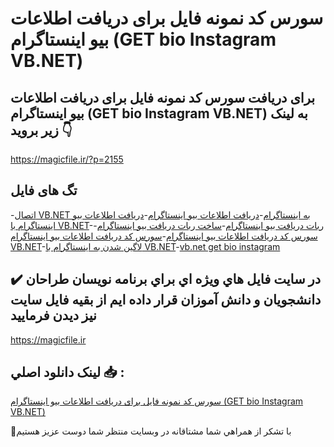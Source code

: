 # سورس کد نمونه فایل برای دریافت اطلاعات بیو اینستاگرام (GET bio Instagram VB.NET)

## برای دریافت سورس کد نمونه فایل برای دریافت اطلاعات بیو اینستاگرام (GET bio Instagram VB.NET) به لینک زیر بروید 👇

https://magicfile.ir/?p=2155

## تگ های فایل

-[اتصال VB.NET به اینستاگرام](https://magicfile.ir/product/%d8%b3%d9%88%d8%b1%d8%b3-%d9%88-%da%a9%d8%af-%d9%86%d9%85%d9%88%d9%86%d9%87-%d9%81%d8%a7%db%8c%d9%84-%d8%a8%d8%b1%d8%a7%db%8c-%d8%af%d8%b1%db%8c%d8%a7%d9%81%d8%aa-%d8%a7%d8%b7%d9%84%d8%a7%d8%b9%d8%a7%d8%aa-%d8%a8%db%8c%d9%88-%d8%a7%db%8c%d9%86%d8%b3%d8%aa%d8%a7%da%af%d8%b1%d8%a7%d9%85/)-[دریافت اطلاعات بیو اینستاگرام](https://magicfile.ir/product/%d8%b3%d9%88%d8%b1%d8%b3-%d9%88-%da%a9%d8%af-%d9%86%d9%85%d9%88%d9%86%d9%87-%d9%81%d8%a7%db%8c%d9%84-%d8%a8%d8%b1%d8%a7%db%8c-%d8%af%d8%b1%db%8c%d8%a7%d9%81%d8%aa-%d8%a7%d8%b7%d9%84%d8%a7%d8%b9%d8%a7%d8%aa-%d8%a8%db%8c%d9%88-%d8%a7%db%8c%d9%86%d8%b3%d8%aa%d8%a7%da%af%d8%b1%d8%a7%d9%85/)-[دریافت اطلاعات بیو اینستاگرام با VB.NET](https://magicfile.ir/product/%d8%b3%d9%88%d8%b1%d8%b3-%d9%88-%da%a9%d8%af-%d9%86%d9%85%d9%88%d9%86%d9%87-%d9%81%d8%a7%db%8c%d9%84-%d8%a8%d8%b1%d8%a7%db%8c-%d8%af%d8%b1%db%8c%d8%a7%d9%81%d8%aa-%d8%a7%d8%b7%d9%84%d8%a7%d8%b9%d8%a7%d8%aa-%d8%a8%db%8c%d9%88-%d8%a7%db%8c%d9%86%d8%b3%d8%aa%d8%a7%da%af%d8%b1%d8%a7%d9%85/)-[ربات دریافت بیو اینستاگرام](https://magicfile.ir/product/%d8%b3%d9%88%d8%b1%d8%b3-%d9%88-%da%a9%d8%af-%d9%86%d9%85%d9%88%d9%86%d9%87-%d9%81%d8%a7%db%8c%d9%84-%d8%a8%d8%b1%d8%a7%db%8c-%d8%af%d8%b1%db%8c%d8%a7%d9%81%d8%aa-%d8%a7%d8%b7%d9%84%d8%a7%d8%b9%d8%a7%d8%aa-%d8%a8%db%8c%d9%88-%d8%a7%db%8c%d9%86%d8%b3%d8%aa%d8%a7%da%af%d8%b1%d8%a7%d9%85/)-[ساخت ربات دریافت بیو اینستاگرام](https://magicfile.ir/product/%d8%b3%d9%88%d8%b1%d8%b3-%d9%88-%da%a9%d8%af-%d9%86%d9%85%d9%88%d9%86%d9%87-%d9%81%d8%a7%db%8c%d9%84-%d8%a8%d8%b1%d8%a7%db%8c-%d8%af%d8%b1%db%8c%d8%a7%d9%81%d8%aa-%d8%a7%d8%b7%d9%84%d8%a7%d8%b9%d8%a7%d8%aa-%d8%a8%db%8c%d9%88-%d8%a7%db%8c%d9%86%d8%b3%d8%aa%d8%a7%da%af%d8%b1%d8%a7%d9%85/)-[سورس کد دریافت اطلاعات بیو اینستاگرام](https://magicfile.ir/product/%d8%b3%d9%88%d8%b1%d8%b3-%d9%88-%da%a9%d8%af-%d9%86%d9%85%d9%88%d9%86%d9%87-%d9%81%d8%a7%db%8c%d9%84-%d8%a8%d8%b1%d8%a7%db%8c-%d8%af%d8%b1%db%8c%d8%a7%d9%81%d8%aa-%d8%a7%d8%b7%d9%84%d8%a7%d8%b9%d8%a7%d8%aa-%d8%a8%db%8c%d9%88-%d8%a7%db%8c%d9%86%d8%b3%d8%aa%d8%a7%da%af%d8%b1%d8%a7%d9%85/)-[سورس کد دریافت اطلاعات بیو اینستاگرام VB.NET](https://magicfile.ir/product/%d8%b3%d9%88%d8%b1%d8%b3-%d9%88-%da%a9%d8%af-%d9%86%d9%85%d9%88%d9%86%d9%87-%d9%81%d8%a7%db%8c%d9%84-%d8%a8%d8%b1%d8%a7%db%8c-%d8%af%d8%b1%db%8c%d8%a7%d9%81%d8%aa-%d8%a7%d8%b7%d9%84%d8%a7%d8%b9%d8%a7%d8%aa-%d8%a8%db%8c%d9%88-%d8%a7%db%8c%d9%86%d8%b3%d8%aa%d8%a7%da%af%d8%b1%d8%a7%d9%85/)-[لاگین شدن به اینستاگرام با VB.NET](https://magicfile.ir/product/%d8%b3%d9%88%d8%b1%d8%b3-%d9%88-%da%a9%d8%af-%d9%86%d9%85%d9%88%d9%86%d9%87-%d9%81%d8%a7%db%8c%d9%84-%d8%a8%d8%b1%d8%a7%db%8c-%d8%af%d8%b1%db%8c%d8%a7%d9%81%d8%aa-%d8%a7%d8%b7%d9%84%d8%a7%d8%b9%d8%a7%d8%aa-%d8%a8%db%8c%d9%88-%d8%a7%db%8c%d9%86%d8%b3%d8%aa%d8%a7%da%af%d8%b1%d8%a7%d9%85/)-[vb.net get bio instagram](https://magicfile.ir/product/%d8%b3%d9%88%d8%b1%d8%b3-%d9%88-%da%a9%d8%af-%d9%86%d9%85%d9%88%d9%86%d9%87-%d9%81%d8%a7%db%8c%d9%84-%d8%a8%d8%b1%d8%a7%db%8c-%d8%af%d8%b1%db%8c%d8%a7%d9%81%d8%aa-%d8%a7%d8%b7%d9%84%d8%a7%d8%b9%d8%a7%d8%aa-%d8%a8%db%8c%d9%88-%d8%a7%db%8c%d9%86%d8%b3%d8%aa%d8%a7%da%af%d8%b1%d8%a7%d9%85/)

## ✔️ در سايت فايل هاي ويژه اي براي برنامه نويسان طراحان دانشجويان و دانش آموزان قرار داده ايم از بقيه فايل سايت نيز ديدن فرماييد

https://magicfile.ir


## لينک دانلود اصلي 📥 :

[سورس کد نمونه فایل برای دریافت اطلاعات بیو اینستاگرام (GET bio Instagram VB.NET)](https://magicfile.ir/product/%d8%b3%d9%88%d8%b1%d8%b3-%d9%88-%da%a9%d8%af-%d9%86%d9%85%d9%88%d9%86%d9%87-%d9%81%d8%a7%db%8c%d9%84-%d8%a8%d8%b1%d8%a7%db%8c-%d8%af%d8%b1%db%8c%d8%a7%d9%81%d8%aa-%d8%a7%d8%b7%d9%84%d8%a7%d8%b9%d8%a7%d8%aa-%d8%a8%db%8c%d9%88-%d8%a7%db%8c%d9%86%d8%b3%d8%aa%d8%a7%da%af%d8%b1%d8%a7%d9%85/) 


🙏با تشکر از همراهي شما مشتاقانه در وبسایت منتظر شما دوست عزیز هستیم

